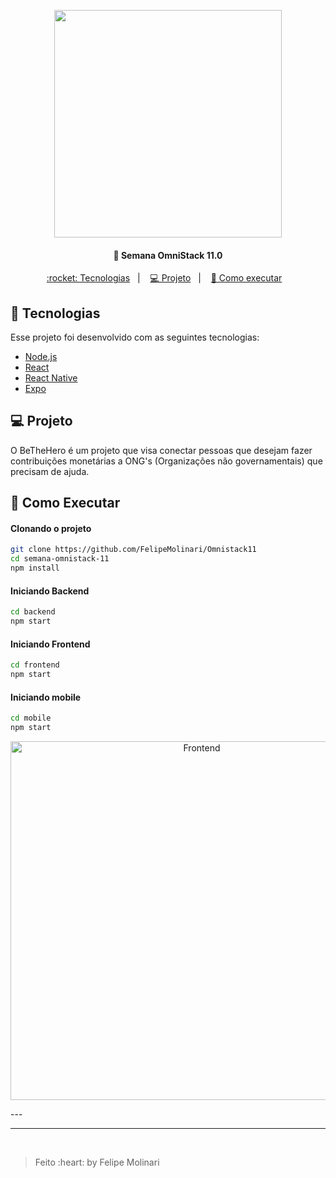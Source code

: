 
<p align="center">
  <img width="364" src="https://be-thehero.netlify.app/static/media/logo.7eea718b.svg">
</p>


<h4 align="center">
  🚀 Semana OmniStack 11.0
</h4>


<p align="center">
  <a href="#rocket-tecnologias"> :rocket: Tecnologias</a>&nbsp;&nbsp;&nbsp;|&nbsp;&nbsp;&nbsp;
  <a href="#-projeto">💻 Projeto</a>&nbsp;&nbsp;&nbsp;|&nbsp;&nbsp;&nbsp;
  <a href="#-como-executar">🔖 Como executar</a>&nbsp;&nbsp;&nbsp;

</p>

## :rocket: Tecnologias

Esse projeto foi desenvolvido com as seguintes tecnologias:

- [Node.js](https://nodejs.org/en/)
- [React](https://reactjs.org)
- [React Native](https://facebook.github.io/react-native/)
- [Expo](https://expo.io/)

## 💻 Projeto

O BeTheHero é um projeto que visa conectar pessoas que desejam fazer contribuições monetárias a ONG's (Organizações não governamentais) que precisam de ajuda.


## 🔖 Como Executar

#### Clonando o projeto
```sh
git clone https://github.com/FelipeMolinari/Omnistack11
cd semana-omnistack-11
npm install
```
#### Iniciando Backend
```sh
cd backend
npm start
```
#### Iniciando Frontend
```sh
cd frontend
npm start
```
#### Iniciando mobile
```sh
cd mobile
npm start
```

<p align="center">
  <img alt="Frontend" src="https://flamboyant-ritchie-afb3b1.netlify.app/static/media/heroes.1f4b5508.png" width="596px" height="574px">
</p>
---

<hr/>
<br/>
<blockquote>Feito :heart: by Felipe Molinari</blockquote>

